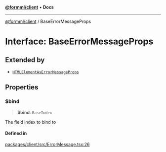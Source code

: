 [**@formml/client**](../README.md) • **Docs**

---

[@formml/client](../globals.md) / BaseErrorMessageProps

# Interface: BaseErrorMessageProps

## Extended by

- [`HTMLElementAsErrorMessageProps`](HTMLElementAsErrorMessageProps.md)

## Properties

### $bind

> **$bind**: `BaseIndex`

The field index to bind to

#### Defined in

[packages/client/src/ErrorMessage.tsx:26](https://github.com/formml/formml/blob/72da07b448131bd3f04929d1b1f639a533f113d9/packages/client/src/ErrorMessage.tsx#L26)
